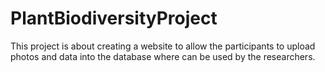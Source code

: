 # PlantBiodiversityProject
This project is about creating a website to allow the participants to upload photos and data into the database where can be used by the researchers.
